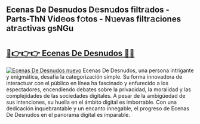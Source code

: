 ## Ecenas De Desnudos D𝚎sn𝚞dos filtr𝚊dos - Parts-ThN Vid𝚎os f𝚘tos - N𝚞evas filtr𝚊ciones atr𝚊ctivas gsNGu

# <h2><a href="http://mb4tutx.tromn.icu/?c=Ecenas+De+Desnudos">🔗👉👉👉 Ecenas De Desnudos 🔗🔗</a></h2>

[![Ecenas De Desnudos nuevo](https://i.imgur.com/pEAQMta.gif)](http://mb4tutx.tromn.icu/?c=Ecenas+De+Desnudos)
Ecenas De Desnudos, una persona intrigante y enigmática, desafía la categorización simple. Su forma innovadora de interactuar con el público en línea ha fascinado y enfurecido a los espectadores, encendiendo debates sobre la privacidad, la moralidad y las complejidades de las sociedades digitales. A pesar de la ambigüedad de sus intenciones, su huella en el ámbito digital es imborrable. Con una dedicación inquebrantable y un encanto innegable, el progreso de Ecenas De Desnudos en el panorama digital es imparable.
